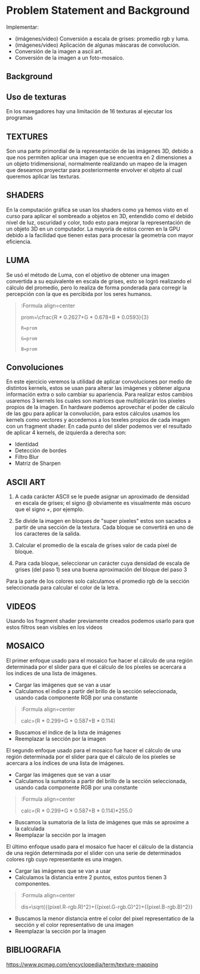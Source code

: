 # Problem Statement and Background

Implementar:

* (imágenes/video) Conversión a escala de grises: promedio rgb y luma.
* (imágenes/video) Aplicación de algunas máscaras de convolución.
* Conversión de la imagen a ascii art.
* Conversión de la imagen a un foto-mosaico.


## Background   

## Uso de texturas

En los navegadores hay una limitación de 16 texturas al ejecutar los programas

## TEXTURES
Son una parte primordial de la representación de las imágenes 3D, debido a que nos permiten aplicar una imagen que se encuentra en 2 dimensiones a un objeto tridimensional, normalmente realizando un mapeo de la imagen que deseamos proyectar para posteriormente envolver el objeto al cual queremos aplicar las texturas.

## SHADERS
En la computación gráfica se usan los shaders como ya hemos visto en el curso para aplicar el sombreado a objetos en 3D, entendido como el debido nivel de luz, oscuridad y color, todo esto para mejorar la representación de un objeto 3D en un computador. La mayoría de estos corren en la GPU debido a la facilidad que tienen estas para procesar la geometría con mayor eficiencia.

## LUMA
 Se usó el método de Luma, con el objetivo de obtener una imagen convertida a su equivalente en escala de grises, esto se logró realizando el cálculo del promedio, pero lo realiza de forma ponderada para corregir la percepción con la que es percibida por los seres humanos.
> :Formula align=center
>
> prom=\cfrac{R \* 0.2627+G \* 0.678+B \* 0.0593}{3}
>
> ```
> R=prom
> ```
>
> ```
> G=prom
> ```
>
> ```
> B=prom
> ```

## Convoluciones

En este ejercicio veremos la utilidad de aplicar convoluciones por medio de distintos kernels, estos se usan para alterar las imágenes y obtener alguna información extra o solo cambiar su apariencia. Para realizar estos cambios usaremos 3 kernels los cuales son matrices que multiplicarán los píxeles propios de la imagen. 
En hardware podemos aprovechar el poder de cálculo de las gpu para aplicar la convolución, para estos cálculos usamos los kernels como vectores y accedemos a los texeles propios de cada imagen con un fragment shader.
En cada punto del slider podemos ver el resultado de aplicar 4 kernels, de izquierda a derecha son:

* Identidad
* Detección de bordes
* Filtro Blur
* Matriz de Sharpen

## ASCII ART
1. A cada carácter ASCII se le puede asignar un aproximado de densidad en escala de grises; 
el signo @ obviamente es visualmente más oscuro que el signo +, por ejemplo.

2. Se divide la imagen en bloques de "super pixeles" estos son sacados a partir de una sección de la textura. Cada bloque se convertirá en uno de los 
caracteres de la salida.

3. Calcular el promedio de la escala de grises valor de cada píxel de bloque.
   
4. Para cada bloque, seleccionar un carácter cuya densidad de escala de grises (del paso 1) sea 
una buena aproximación del bloque del paso 3

Para la parte de los colores solo calculamos el promedio rgb de la sección seleccionada para calcular el color de la letra.

## VIDEOS

Usando los fragment shader previamente creados podemos usarlo para que estos filtros sean visibles en los videos

## MOSAICO 

El primer enfoque usado para el mosaico fue hacer el cálculo de una región determinada por el slider para que el cálculo de los píxeles se acercara a los índices de una lista de imágenes.
* Cargar las imágenes que se van a usar
* Calculamos el índice a partir del brillo de la sección seleccionada, usando cada componente RGB por una constante
> :Formula align=center
>
> calc=(R \* 0.299+G \* 0.587+B \* 0.114)
* Buscamos el índice de la lista de imágenes
* Reemplazar la sección por la imagen

El segundo enfoque usado para el mosaico fue hacer el cálculo de una región determinada por el slider para que el cálculo de los píxeles se acercara a los índices de una lista de imágenes.
* Cargar las imágenes que se van a usar
* Calculamos la sumatoria a partir del brillo de la sección seleccionada, usando cada componente RGB por una constante
> :Formula align=center
>
> calc=(R \* 0.299+G \* 0.587+B \* 0.114)\*255.0
* Buscamos la sumatoria de la lista de imágenes que más se aproxime a la calculada
* Reemplazar la sección por la imagen

El último enfoque usado para el mosaico fue hacer el cálculo de la distancia de una región determinada por el slider con una serie de determinados colores rgb cuyo representante es una imagen.
* Cargar las imágenes que se van a usar
* Calculamos la distancia entre 2 puntos, estos puntos tienen 3 componentes.
> :Formula align=center
>
> dis=\sqrt{{(pixel.R-rgb.R)^2}+{(pixel.G-rgb.G)^2}+{(pixel.B-rgb.B)^2}}
* Buscamos la menor distancia entre el color del pixel representatico de la sección y el color representativo de una imagen
* Reemplazar la sección por la imagen

## BIBLIOGRAFIA
https://www.pcmag.com/encyclopedia/term/texture-mapping


